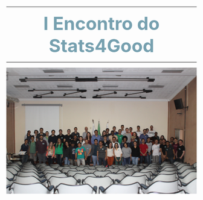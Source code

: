 ***

<center><font size="8" color="#76asaf"><b>I Encontro do Stats4Good</b></font></center>

***

<center><img src="/encontros/I_encontro_s4g/Grupo.jpg" I Encontro Stats4Good></center>



